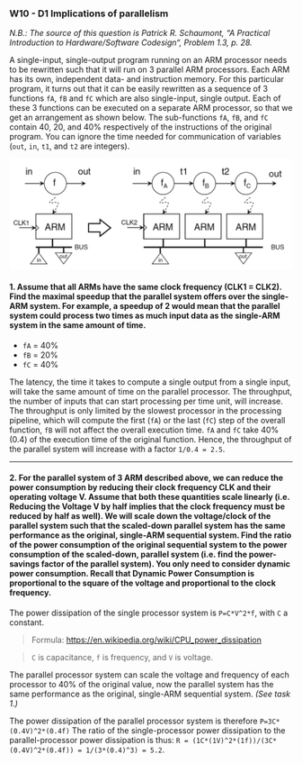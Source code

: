 ### W10 - D1 Implications of parallelism

*N.B.: The source of this question is Patrick R. Schaumont, “A Practical Introduction to Hardware/Software Codesign“, Problem 1.3, p. 28.*

A single-input, single-output program running on an ARM processor needs to be rewritten such that it will run on 3 parallel ARM processors. Each ARM has its own, independent data- and instruction memory. For this particular program, it turns out that it can be easily rewritten as a sequence of 3 functions `fA`, `fB` and `fC` which are also single-input, single output. Each of these 3 functions can be executed on a separate ARM processor, so that we get an arrangement as shown below. The sub-functions `fA`, `fB`, and `fC` contain 40, 20, and 40% respectively of the instructions of the original program. You can ignore the time needed for communication of variables (`out`, `in`, `t1`, and `t2` are integers).

<img src="/resources/images/w10d1.png" alt="drawing" width="550"/>



#### 1. Assume that all ARMs have the same clock frequency (CLK1 = CLK2). Find the maximal speedup that the parallel system offers over the single-ARM system. For example, a speedup of 2 would mean that the parallel system could process two times as much input data as the single-ARM system in the same amount of time.

* `fA` = 40%
* `fB` = 20%
* `fC` = 40%

The latency, the time it takes to compute a single output from a single input, will take the same amount of time on the parallel processor. The throughput, the number of inputs that can start processing per time unit, will increase. The throughput is only limited by the slowest processor in the processing pipeline, which will compute the first (`fA`) or the last (`fC`) step of the overall function, `fB` will not affect the overall execution time. `fA` and `fC` take 40% (0.4) of the execution time of the original function. Hence, the throughput of the parallel system will increase with a factor `1/0.4 = 2.5`.

----

#### 2. For the parallel system of 3 ARM described above, we can reduce the power consumption by reducing their clock frequency CLK and their operating voltage V. Assume that both these quantities scale linearly (i.e. Reducing the Voltage V by half implies that the clock frequency must be reduced by half as well). We will scale down the voltage/clock of the parallel system such that the scaled-down parallel system has the same performance as the original, single-ARM sequential system. Find the ratio of the power consumption of the original sequential system to the power consumption of the scaled-down, parallel system (i.e. find the power-savings factor of the parallel system). You only need to consider dynamic power consumption. Recall that Dynamic Power Consumption is proportional to the square of the voltage and proportional to the clock frequency.


The power dissipation of the single processor system is `P=C*V^2*f`, with `C` a constant. 

>Formula: https://en.wikipedia.org/wiki/CPU_power_dissipation

>`C` is capacitance, `f` is frequency, and `V` is voltage.

The parallel processor system can scale the voltage and frequency of each processor to 40% of the original value, now the parallel system has the same performance as the original, single-ARM sequential system. *(See task 1.)*

The power dissipation of the parallel processor system is therefore `P=3C*(0.4V)^2*(0.4f)` The ratio of the single-processor power dissipation to the parallel-processor power dissipation is thus:
`R = (1C*(1V)^2*(1f))/(3C*(0.4V)^2*(0.4f)) = 1/(3*(0.4)^3) = 5.2`.



